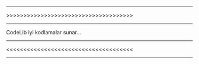 <hr/>
>>>>>>>>>>>>>>>>>>>>>>>>>>>>>>>>>>>>>
<hr>
CodeLib iyi kodlamalar sunar...
<hr>
<<<<<<<<<<<<<<<<<<<<<<<<<<<<<<<<<<<<<
<hr/>
